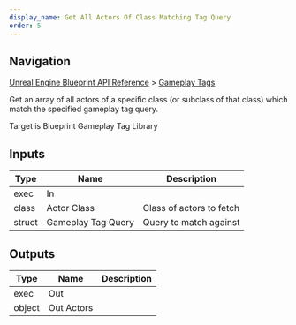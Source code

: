 ```yaml
---
display_name: Get All Actors Of Class Matching Tag Query
order: 5
---
```

## Navigation

[Unreal Engine Blueprint API Reference](https://dev.epicgames.com/documentation/en-us/unreal-engine/BlueprintAPI) > [Gameplay Tags](https://dev.epicgames.com/documentation/en-us/unreal-engine/BlueprintAPI/GameplayTags)

Get an array of all actors of a specific class (or subclass of that class) which match the specified gameplay tag query.

Target is Blueprint Gameplay Tag Library

## Inputs

| Type | Name | Description |
| --- | --- | --- |
| exec | In |  |
| class | Actor Class | Class of actors to fetch |
| struct | Gameplay Tag Query | Query to match against |

## Outputs

| Type | Name | Description |
| --- | --- | --- |
| exec | Out |  |
| object | Out Actors |  |
